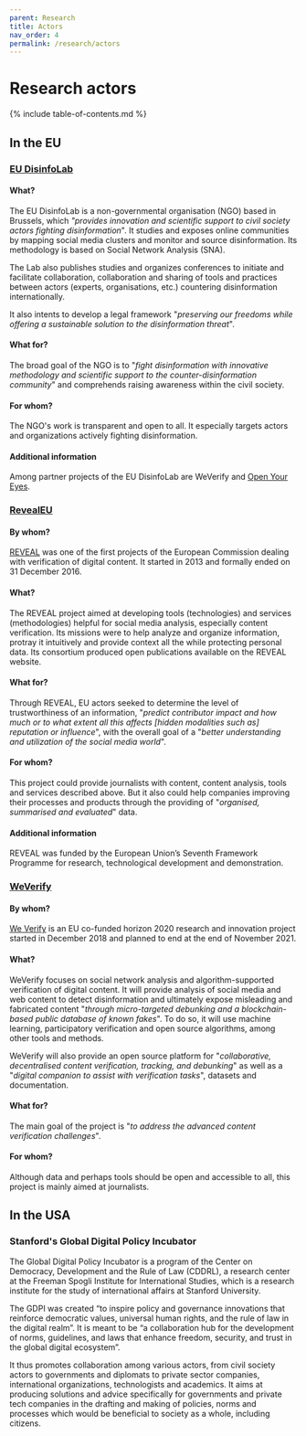 ```yaml
---
parent: Research
title: Actors
nav_order: 4
permalink: /research/actors
---
```


# Research actors

{% include table-of-contents.md %}

## In the EU

### [EU DisinfoLab](https://www.disinfo.eu/)

#### What?

The EU DisinfoLab is a non-governmental organisation (NGO) based in Brussels, which _"provides innovation and scientific support to civil society actors fighting disinformation_". It studies and exposes online communities by mapping social media clusters and monitor and source disinformation. Its methodology is based on Social Network Analysis (SNA).

The Lab also publishes studies and organizes conferences to initiate and facilitate collaboration, collaboration and sharing of tools and practices between actors (experts, organisations, etc.) countering disinformation internationally.

It also intents to develop a legal framework "_preserving our freedoms while offering a sustainable solution to the disinformation threat_".

#### What for?

The broad goal of the NGO is to "_fight disinformation with innovative methodology and scientific support to the counter-disinformation community_" and comprehends raising awareness within the civil society.

#### For whom?

The NGO's work is transparent and open to all. It especially targets actors and organizations actively fighting disinformation.

#### Additional information

Among partner projects of the EU DisinfoLab are WeVerify and [Open Your Eyes](https://www.disinfo.eu/projects/).


### [RevealEU](https://revealproject.eu/)

#### By whom?

[REVEAL](https://revealproject.eu/) was one of the first projects of the European Commission dealing with verification of digital content. It started in 2013 and formally ended on 31 December 2016.

#### What?

The REVEAL project aimed at developing tools (technologies) and services (methodologies) helpful for social media analysis, especially content verification. Its missions were to help analyze and organize information, protray it intuitively and provide context all the while protecting personal data. Its consortium produced open publications available on the REVEAL website.

#### What for?

Through REVEAL, EU actors seeked to determine the level of trustworthiness of an information, "_predict contributor impact and how much or to what extent all this affects [hidden modalities such as] reputation or influence_", with the overall goal of a "_better understanding and utilization of the social media world_".

#### For whom?

This project could provide journalists with content, content analysis, tools and services described above. But it also could help companies improving their processes and products through the providing of "_organised, summarised and evaluated_" data.

#### Additional information

REVEAL was funded by the European Union’s Seventh Framework Programme for research, technological development and demonstration.


### [WeVerify](https://weverify.eu/)

#### By whom?

[We Verify](https://weverify.eu/) is an EU co-funded horizon 2020 research and innovation project started in December 2018 and planned to end at the end of November 2021.

#### What?

WeVerify focuses on social network analysis and algorithm-supported verification of digital content.
It will provide analysis of social media and web content to detect disinformation and ultimately expose misleading and fabricated content "_through micro-targeted debunking and a blockchain-based public database of known fakes_".
To do so, it will use machine learning, participatory verification and open source algorithms, among other tools and methods.

WeVerify will also provide an open source platform for "_collaborative, decentralised content verification, tracking, and debunking_" as well as a "_digital companion to assist with verification tasks_", datasets and documentation.

#### What for?

The main goal of the project is "_to address the advanced content verification challenges_".

#### For whom?

Although data and perhaps tools should be open and accessible to all, this project is mainly aimed at journalists.

## In the USA

### Stanford's Global Digital Policy Incubator

The Global Digital Policy Incubator is a program of the Center on Democracy, Development and the Rule of Law (CDDRL), a research center at the Freeman Spogli Institute for International Studies, which is a research institute for the study of international affairs at Stanford University.

The GDPI was created “to inspire policy and governance innovations that reinforce democratic values, universal human rights, and the rule of law in the digital realm”. It is meant to be “a collaboration hub for the development of norms, guidelines, and laws that enhance freedom, security, and trust in the global digital ecosystem”.

It thus promotes collaboration among various actors, from civil society actors to governments and diplomats to private sector companies, international organizations, technologists and academics. It aims at producing solutions and advice specifically for governments and private tech companies in the drafting and making of policies, norms and processes which would be beneficial to society as a whole, including citizens.

